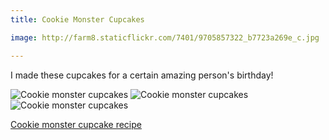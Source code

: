 ```yaml
---
title: Cookie Monster Cupcakes

image: http://farm8.staticflickr.com/7401/9705857322_b7723a269e_c.jpg

---
```


I made these cupcakes for a certain amazing person's birthday!

<div class="photos">
<img src="http://farm8.staticflickr.com/7401/9705857322_b7723a269e_c.jpg" class="img-half" alt="Cookie monster cupcakes">
<img src="http://farm4.staticflickr.com/3728/9705859392_c81a706dc5_c.jpg" class="img-half" alt="Cookie monster cupcakes">
<img src="http://farm8.staticflickr.com/7424/9702626123_69c114c974_b.jpg" alt="Cookie monster cupcakes">
</div>

[Cookie monster cupcake recipe](http://birdonacake.blogspot.com/2011/11/om-nom-nom-nom.html)
